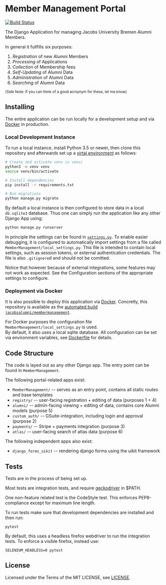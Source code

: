 # Member Management Portal

[![Build Status](https://travis-ci.org/JacobsAlumni/MemberManagement.svg?branch=master)](https://travis-ci.org/JacobsAlumni/MemberManagement)

The Django Application for managing Jacobs University Bremen Alumni Members. 

In general it fullfills six purposes: 

1. *Registration* of new Alumni Members
2. *Processing* of Applications
3. *Collection* of Membership fees
4. *Self-Updating* of Alumni Data
5. *Administration* of Alumni Data
6. *Searching* of Alumni Data

<small>(Side Note: If you can think of a good acroynym for these, let me know)</small>

## Installing

The entire application can be run locally for a development setup and via [Docker](https://www.docker.com/) in production. 

### Local Development Instance

To run a local instance, install Python 3.5 or newer, then clone this repository and afterwards set up a [virtal environment](https://docs.python.org/3/library/venv.html) as follows:

```bash
# Create and activate venv in venv/ 
python3 -m venv venv
source venv/bin/activate

# Install dependencies
pip install -r requirements.txt

# Run migrations
python manage.py migrate
```

By default a local instance is then configured to store data in a local `db.sqlite3` database. 
Thus one can simply run the application like any other Django App using:

```bash
python manage.py runserver
```


In principle the settings can be found in [`settings.py`](MemberManagement/settings.py). 
To enable easier debugging, it is configured to automatically import settings from a file called `MemberManagement/local_settings.py`.
This file is intended to contain local settings, such as session tokens, or external authentication credentials. 
The file is also `.gitignore`d and should not be comitted. 

Notice that however because of external integrations, some features may not work as expected. 
See the Configuration sections of the appropriate settings to configure. 

### Deployment via Docker

It is also possible to deploy this application via [Docker](https://www.docker.com/). 
Concretly, this repository is available as the [automated build](https://docs.docker.com/v17.12/docker-cloud/builds/automated-build/) [`jacobsalumni/membermanagement`](https://hub.docker.com/r/jacobsalumni/membermanagement/). 

For Docker purposes the configuration file `MemberManagement/local_settings.py` is used.  
By default, it also uses a local sqlite database. 
All configuration can be set via environment variables, see [Dockerfile](Dockerfile) for details. 

## Code Structure

The code is layed out as any other Django app.
The entry point can be found in `MemberManagement`. 

The following portal-related apps exist:

- `MemberManagement/` -- serves as an entry point, contains all static routes and base templates
- `registry/` -- user-facing registration + editing of data (purposes 1 + 4)
- `alumni/` -- admin-facing viewing + editing of data, contains core Alumni models (purpose 5)
- `custom_auth/` -- GSuite-integration, including login and approval (purpose 2)
- `payments/` -- Stripe + payments integration (purpose 3)
- `atlas/` -- user-facing search of atlas data (purpose 6)

The following independent apps also exist:

- `django_forms_uikit` -- rendering django forms using the uikit framework

## Tests

Tests are in the process of being set up. 

Most tests are integration tests, and require [geckodriver](https://github.com/mozilla/geckodriver) in $PATH. 

One non-feature related test is the CodeStyle test. This enforces PEP8-compliance except for maximum line length.

To run tests make sure that development dependencies are installed and then run:

```
pytest
```

By default, this uses a headless firefox webdriver to run the integration tests. 
To enforce a visible firefox, instead use:

```
SELENIUM_HEADLESS=0 pytest
```

## License
Licensed under the Terms of the MIT LICENSE, see [LICENSE](LICENSE). 
